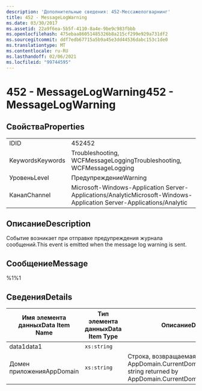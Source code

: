 ```yaml
---
description: 'Дополнительные сведения: 452-Мессажелогварнинг'
title: 452 - MessageLogWarning
ms.date: 03/30/2017
ms.assetid: 22a9f6ea-5b5f-4110-8a4e-9be9c983fbbb
ms.openlocfilehash: 475ebaa86051485326b8a215cf299e929a731df2
ms.sourcegitcommit: ddf7edb67715a5b9a45e3dd44536dabc153c1de0
ms.translationtype: MT
ms.contentlocale: ru-RU
ms.lasthandoff: 02/06/2021
ms.locfileid: "99744595"
---
```

# <a name="452---messagelogwarning"></a><span data-ttu-id="a5315-103">452 - MessageLogWarning</span><span class="sxs-lookup"><span data-stu-id="a5315-103">452 - MessageLogWarning</span></span>

## <a name="properties"></a><span data-ttu-id="a5315-104">Свойства</span><span class="sxs-lookup"><span data-stu-id="a5315-104">Properties</span></span>  
  
|||  
|-|-|  
|<span data-ttu-id="a5315-105">ID</span><span class="sxs-lookup"><span data-stu-id="a5315-105">ID</span></span>|<span data-ttu-id="a5315-106">452</span><span class="sxs-lookup"><span data-stu-id="a5315-106">452</span></span>|  
|<span data-ttu-id="a5315-107">Keywords</span><span class="sxs-lookup"><span data-stu-id="a5315-107">Keywords</span></span>|<span data-ttu-id="a5315-108">Troubleshooting, WCFMessageLogging</span><span class="sxs-lookup"><span data-stu-id="a5315-108">Troubleshooting, WCFMessageLogging</span></span>|  
|<span data-ttu-id="a5315-109">Уровень</span><span class="sxs-lookup"><span data-stu-id="a5315-109">Level</span></span>|<span data-ttu-id="a5315-110">Предупреждение</span><span class="sxs-lookup"><span data-stu-id="a5315-110">Warning</span></span>|  
|<span data-ttu-id="a5315-111">Канал</span><span class="sxs-lookup"><span data-stu-id="a5315-111">Channel</span></span>|<span data-ttu-id="a5315-112">Microsoft-Windows-Application Server-Applications/Analytic</span><span class="sxs-lookup"><span data-stu-id="a5315-112">Microsoft-Windows-Application Server-Applications/Analytic</span></span>|  
  
## <a name="description"></a><span data-ttu-id="a5315-113">Описание</span><span class="sxs-lookup"><span data-stu-id="a5315-113">Description</span></span>  

 <span data-ttu-id="a5315-114">Событие возникает при отправке предупреждения журнала сообщений.</span><span class="sxs-lookup"><span data-stu-id="a5315-114">This event is emitted when the message log warning is sent.</span></span>  
  
## <a name="message"></a><span data-ttu-id="a5315-115">Сообщение</span><span class="sxs-lookup"><span data-stu-id="a5315-115">Message</span></span>  

 <span data-ttu-id="a5315-116">%1</span><span class="sxs-lookup"><span data-stu-id="a5315-116">%1</span></span>  
  
## <a name="details"></a><span data-ttu-id="a5315-117">Сведения</span><span class="sxs-lookup"><span data-stu-id="a5315-117">Details</span></span>  
  
|<span data-ttu-id="a5315-118">Имя элемента данных</span><span class="sxs-lookup"><span data-stu-id="a5315-118">Data Item Name</span></span>|<span data-ttu-id="a5315-119">Тип элемента данных</span><span class="sxs-lookup"><span data-stu-id="a5315-119">Data Item Type</span></span>|<span data-ttu-id="a5315-120">Описание</span><span class="sxs-lookup"><span data-stu-id="a5315-120">Description</span></span>|  
|--------------------|--------------------|-----------------|  
|<span data-ttu-id="a5315-121">data1</span><span class="sxs-lookup"><span data-stu-id="a5315-121">data1</span></span>|`xs:string`||  
|<span data-ttu-id="a5315-122">Домен приложения</span><span class="sxs-lookup"><span data-stu-id="a5315-122">AppDomain</span></span>|`xs:string`|<span data-ttu-id="a5315-123">Строка, возвращаемая AppDomain.CurrentDomain.FriendlyName.</span><span class="sxs-lookup"><span data-stu-id="a5315-123">The string returned by AppDomain.CurrentDomain.FriendlyName.</span></span>|
